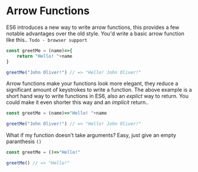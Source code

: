 # Arrow Functions

ES6 introduces a new way to write arrow functions, this provides a few notable advantages over the old style.
You'd write a basic arrow function like this..
`Todo - browser support`

```javascript
const greetMe = (name)=>{
    return "Hello! "+name
}

greetMe("John Oliver!") // => "Hello! John Oliver!"
```
Arrow functions make your functions look more elegant, they reduce a significant amount of keystrokes to write a function.
The above example is a short hand way to write functions in ES6, also an *explict* way to return. You could make it even shorter this way and an *implicit* return..

```javascript
const greetMe = (name)=>"Hello! "+name

greetMe("John Oliver!") // => "Hello! John Oliver!"
```

What if my function doesn't take arguments?
Easy, just give an empty paranthesis `()`


```javascript
const greetMe = ()=>"Hello!"

greetMe() // => "Hello!"
```
